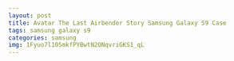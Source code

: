 ```yaml
---
layout: post
title: Avatar The Last Airbender Story Samsung Galaxy S9 Case
tags: samsung galaxy s9
categories: samsung
img: 1Fyuo7l105mkfPYBwtN2ONqvriGKS1_qL
---
```

